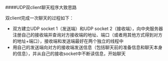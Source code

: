 ####UDP双client聊天程序大致思路

双client完成一次聊天的过程如下：

* 双方建立UDP socket 1（发送端）和UDP socket 2（接收端），向中央服务器注册自己的接收端并查询对方接收端的地址、端口（或者用其他方式得到对方的地址+端口），接收端和发送端最好在两个独立的线程中
* 用自己的发送端向对方的接收端发送信息（包括聊天前的准备信息和聊天本身的信息），并从自己的接收socket中不断读信息，开始聊天

